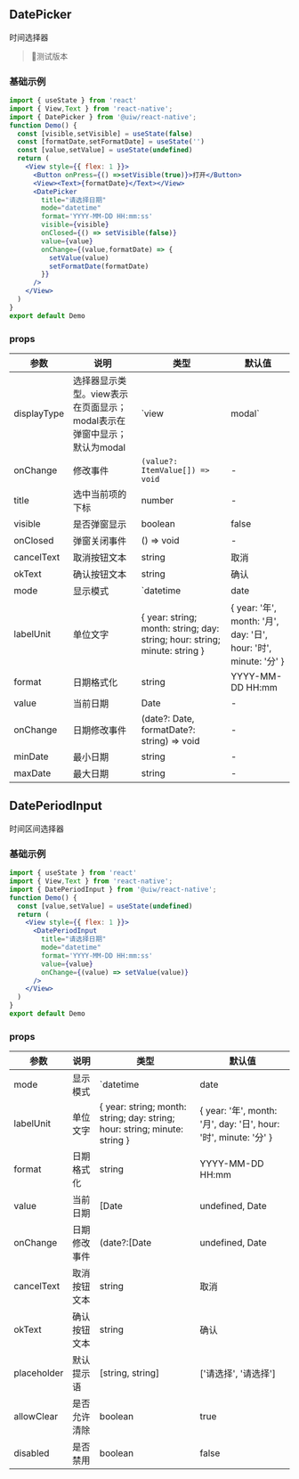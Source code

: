 DatePicker 
---
时间选择器
> 🚧测试版本
<!--rehype:style=border-left: 8px solid #ffe564;background-color: #ffe56440;padding: 12px 16px;-->

### 基础示例
 
```jsx
import { useState } from 'react'
import { View,Text } from 'react-native';
import { DatePicker } from '@uiw/react-native';
function Demo() {
  const [visible,setVisible] = useState(false)
  const [formatDate,setFormatDate] = useState('')
  const [value,setValue] = useState(undefined)
  return (
    <View style={{ flex: 1 }}>
      <Button onPress={() =>setVisible(true)}>打开</Button>
      <View><Text>{formatDate}</Text></View>
      <DatePicker
        title="请选择日期"
        mode="datetime"
        format='YYYY-MM-DD HH:mm:ss'
        visible={visible}
        onClosed={() => setVisible(false)}
        value={value}
        onChange={(value,formatDate) => {
          setValue(value)
          setFormatDate(formatDate)
        }}
      />
    </View>
  )
}
export default Demo
```

### props

| 参数 | 说明 | 类型 | 默认值 |
|------|------|-----|------|
| displayType   | 选择器显示类型。view表示在页面显示；modal表示在弹窗中显示；默认为modal   | `view | modal` |  view  |
| onChange    | 修改事件  | `(value?: ItemValue[]) => void` | -  |
| title | 选中当前项的下标   | number | -  |
| visible | 是否弹窗显示       | boolean | false  |
| onClosed | 弹窗关闭事件  | () => void | -  |
| cancelText | 取消按钮文本  | string | 取消  |
| okText | 确认按钮文本  | string | 确认  |
| mode | 显示模式  | `datetime | date | time| month | year` | datetime  |
| labelUnit | 单位文字  |  { year: string; month: string; day: string; hour: string; minute: string } | { year: '年', month: '月', day: '日', hour: '时', minute: '分' }  |
| format | 日期格式化  | string | YYYY-MM-DD HH:mm  |
| value | 当前日期  | Date | - |
| onChange | 日期修改事件  | (date?: Date, formatDate?: string) => void | - |
| minDate | 最小日期  | string | - |
| maxDate | 最大日期  | string | - |


DatePeriodInput 
---
时间区间选择器

### 基础示例
 
```jsx
import { useState } from 'react'
import { View,Text } from 'react-native';
import { DatePeriodInput } from '@uiw/react-native';
function Demo() {
  const [value,setValue] = useState(undefined)
  return (
    <View style={{ flex: 1 }}>
      <DatePeriodInput
        title="请选择日期"
        mode="datetime"
        format='YYYY-MM-DD HH:mm:ss'
        value={value}
        onChange={(value) => setValue(value)}
      />
    </View>
  )
}
export default Demo
```

### props

| 参数 | 说明 | 类型 | 默认值 |
|------|------|-----|------|
| mode | 显示模式  | `datetime | date | time| month | year` | datetime  |
| labelUnit | 单位文字  |  { year: string; month: string; day: string; hour: string; minute: string } | { year: '年', month: '月', day: '日', hour: '时', minute: '分' }  |
| format | 日期格式化  | string | YYYY-MM-DD HH:mm  |
| value | 当前日期  | [Date | undefined, Date | undefined] | - |
| onChange | 日期修改事件  | (date?:[Date | undefined, Date | undefined]) => void | - |
| cancelText | 取消按钮文本  | string | 取消  |
| okText | 确认按钮文本  | string | 确认  |
| placeholder | 默认提示语  | [string, string] | ['请选择', '请选择']  |
| allowClear | 是否允许清除  | boolean | true  |
| disabled | 是否禁用  | boolean | false  |
